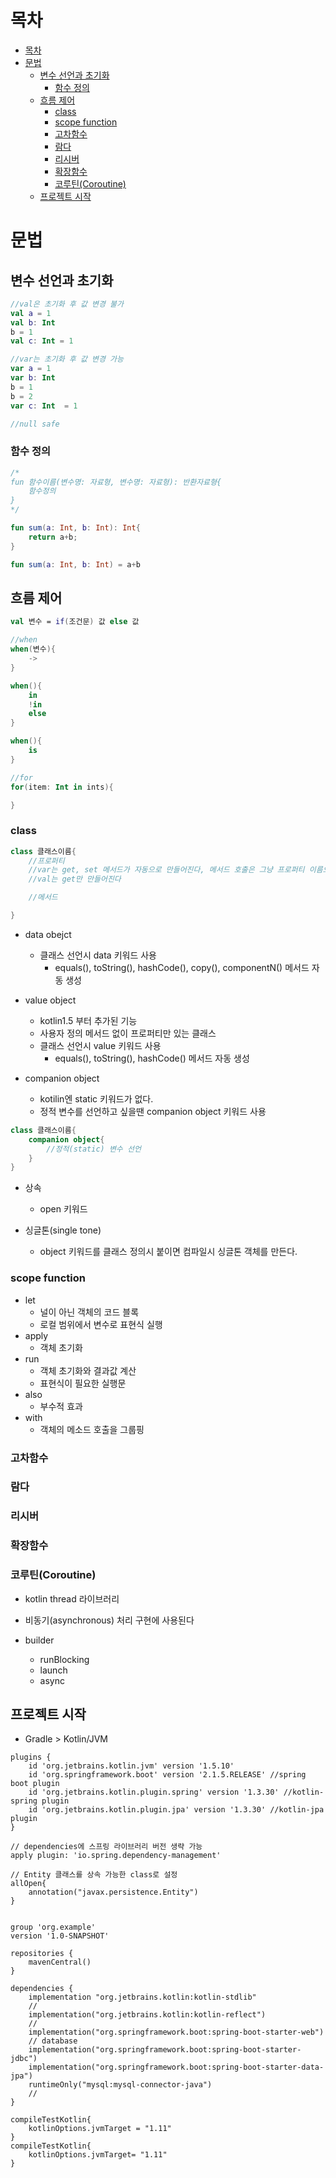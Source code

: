 # 목차
- [목차](#목차)
- [문법](#문법)
  - [변수 선언과 초기화](#변수-선언과-초기화)
    - [함수 정의](#함수-정의)
  - [흐름 제어](#흐름-제어)
    - [class](#class)
    - [scope function](#scope-function)
    - [고차함수](#고차함수)
    - [람다](#람다)
    - [리시버](#리시버)
    - [확장함수](#확장함수)
    - [코루틴(Coroutine)](#코루틴coroutine)
  - [프로젝트 시작](#프로젝트-시작)

# 문법

## 변수 선언과 초기화
```kotlin
//val은 초기화 후 값 변경 불가
val a = 1
val b: Int
b = 1
val c: Int = 1

//var는 초기화 후 값 변경 가능
var a = 1
var b: Int
b = 1
b = 2
var c: Int  = 1

//null safe

```

### 함수 정의
```kotlin
/*
fun 함수이름(변수명: 자료형, 변수명: 자료형): 반환자료형{
    함수정의
}
*/

fun sum(a: Int, b: Int): Int{
    return a+b;
}

fun sum(a: Int, b: Int) = a+b
```


## 흐름 제어
```kotlin
val 변수 = if(조건문) 값 else 값

//when
when(변수){
    ->
}

when(){
    in
    !in
    else
}

when(){
    is
}

//for
for(item: Int in ints){

}

```

### class

```kotlin
class 클래스이름{
    //프로퍼티
    //var는 get, set 메서드가 자동으로 만들어진다, 메서드 호출은 그냥 프로퍼티 이름으로 한다
    //val는 get만 만들어진다

    //메서드

}
```
- data obejct
  - 클래스 선언시 data 키워드 사용
    - equals(), toString(), hashCode(), copy(), componentN() 메서드 자동 생성

- value object
  - kotlin1.5 부터 추가된 기능
  - 사용자 정의 메서드 없이 프로퍼티만 있는 클래스
  - 클래스 선언시 value 키워드 사용
    - equals(), toString(), hashCode() 메서드 자동 생성

- companion object
  - kotilin엔 static 키워드가 없다.
  - 정적 변수를 선언하고 싶을땐 companion object 키워드 사용

```kotlin
class 클래스이름{
    companion object{
        //정적(static) 변수 선언
    }
}
```

- 상속
  - open 키워드

- 싱글톤(single tone)
  - object 키워드를 클래스 정의시 붙이면 컴파일시 싱글톤 객체를 만든다.


### scope function
- let
  - 널이 아닌 객체의 코드 블록
  - 로컬 범위에서 변수로 표현식 실행
- apply
  - 객체 초기화
- run
  - 객체 초기화와 결과값 계산
  - 표현식이 필요한 실행문
- also
  - 부수적 효과
- with
  - 객체의 메소드 호출을 그룹핑

### 고차함수

### 람다

### 리시버

### 확장함수

### 코루틴(Coroutine)
- kotlin thread 라이브러리
- 비동기(asynchronous) 처리 구현에 사용된다 

- builder
  - runBlocking
  - launch
  - async 


## 프로젝트 시작
- Gradle > Kotlin/JVM

```
plugins {
    id 'org.jetbrains.kotlin.jvm' version '1.5.10'
    id 'org.springframework.boot' version '2.1.5.RELEASE' //spring boot plugin
    id 'org.jetbrains.kotlin.plugin.spring' version '1.3.30' //kotlin-spring plugin
    id 'org.jetbrains.kotlin.plugin.jpa' version '1.3.30' //kotlin-jpa plugin
}

// dependencies에 스프링 라이브러리 버전 생략 가능
apply plugin: 'io.spring.dependency-management'

// Entity 클래스를 상속 가능한 class로 설정
allOpen{
    annotation("javax.persistence.Entity")
}


group 'org.example'
version '1.0-SNAPSHOT'

repositories {
    mavenCentral()
}

dependencies {
    implementation "org.jetbrains.kotlin:kotlin-stdlib"
    //
    implementation("org.jetbrains.kotlin:kotlin-reflect")
    //
    implementation("org.springframework.boot:spring-boot-starter-web")
    // database
    implementation("org.springframework.boot:spring-boot-starter-jdbc")
    implementation("org.springframework.boot:spring-boot-starter-data-jpa")
    runtimeOnly("mysql:mysql-connector-java")
    //
}

compileTestKotlin{
    kotlinOptions.jvmTarget = "1.11"
}
compileTestKotlin{
    kotlinOptions.jvmTarget= "1.11"
}

```